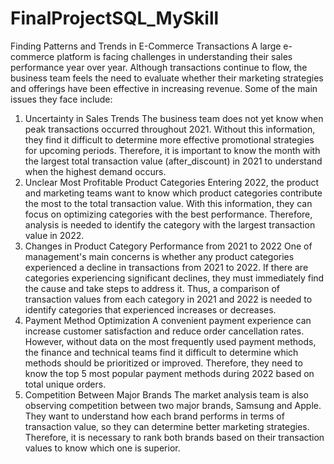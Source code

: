# FinalProjectSQL_MySkill
Finding Patterns and Trends in E-Commerce Transactions
A large e-commerce platform is facing challenges in understanding their sales performance year over year. Although transactions continue to flow, the business team feels the need to evaluate whether their marketing strategies and offerings have been effective in increasing revenue. Some of the main issues they face include:

1. Uncertainty in Sales Trends The business team does not yet know when peak transactions occurred throughout 2021. Without this information, they find it difficult to determine more effective promotional strategies for upcoming periods. Therefore, it is important to know the month with the largest total transaction value (after_discount) in 2021 to understand when the highest demand occurs.
2. Unclear Most Profitable Product Categories Entering 2022, the product and marketing teams want to know which product categories contribute the most to the total transaction value. With this information, they can focus on optimizing categories with the best performance. Therefore, analysis is needed to identify the category with the largest transaction value in 2022.
3. Changes in Product Category Performance from 2021 to 2022 One of management's main concerns is whether any product categories experienced a decline in transactions from 2021 to 2022. If there are categories experiencing significant declines, they must immediately find the cause and take steps to address it. Thus, a comparison of transaction values from each category in 2021 and 2022 is needed to identify categories that experienced increases or decreases.
4. Payment Method Optimization A convenient payment experience can increase customer satisfaction and reduce order cancellation rates. However, without data on the most frequently used payment methods, the finance and technical teams find it difficult to determine which methods should be prioritized or improved. Therefore, they need to know the top 5 most popular payment methods during 2022 based on total unique orders.
5. Competition Between Major Brands The market analysis team is also observing competition between two major brands, Samsung and Apple. They want to understand how each brand performs in terms of transaction value, so they can determine better marketing strategies. Therefore, it is necessary to rank both brands based on their transaction values to know which one is superior.

